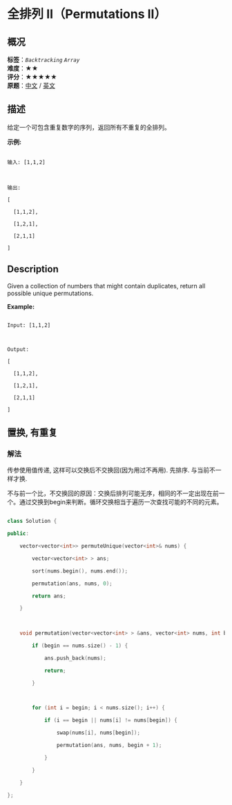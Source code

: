 # 全排列 II（Permutations II）
## 概况
**标签**：*`Backtracking`*  *`Array`*<br>
**难度**：★★<br>
**评分**：★★★★★<br>
**原题**：[中文](https://leetcode-cn.com/problems/permutations-ii) / [英文](https://leetcode.com/problems/permutations-ii)
## 描述

给定一个可包含重复数字的序列，返回所有不重复的全排列。



**示例:**

```

输入: [1,1,2]



输出:

[

  [1,1,2],

  [1,2,1],

  [2,1,1]

]

```



## Description

Given a collection of numbers that might contain duplicates, return all possible unique permutations.



**Example:**

```

Input: [1,1,2]



Output:

[

  [1,1,2],

  [1,2,1],

  [2,1,1]

]

```





## 置换, 有重复

### 解法

传参使用值传递, 这样可以交换后不交换回(因为用过不再用). 先排序. 与当前不一样才换.

不与前一个比，不交换回的原因：交换后排列可能无序，相同的不一定出现在前一个。通过交换到begin来判断。循环交换相当于遍历一次查找可能的不同的元素。

```c++

class Solution {

public:

    vector<vector<int>> permuteUnique(vector<int>& nums) {

        vector<vector<int> > ans;

        sort(nums.begin(), nums.end());

        permutation(ans, nums, 0);

        return ans;

    }

    

    void permutation(vector<vector<int> > &ans, vector<int> nums, int begin) {

        if (begin == nums.size() - 1) {

            ans.push_back(nums);

            return;

        }

        

        for (int i = begin; i < nums.size(); i++) {

            if (i == begin || nums[i] != nums[begin]) {

                swap(nums[i], nums[begin]);

                permutation(ans, nums, begin + 1);

            }

        }

    }

};

```